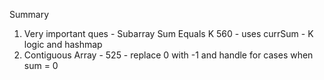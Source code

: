 Summary

1. Very important ques - Subarray Sum Equals K 560 - uses currSum - K logic and hashmap
2. Contiguous Array - 525 - replace 0 with -1 and handle for cases when sum = 0
